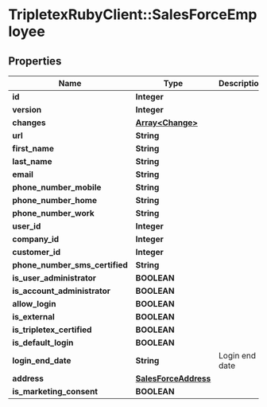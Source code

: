 # TripletexRubyClient::SalesForceEmployee

## Properties
Name | Type | Description | Notes
------------ | ------------- | ------------- | -------------
**id** | **Integer** |  | [optional] 
**version** | **Integer** |  | [optional] 
**changes** | [**Array&lt;Change&gt;**](Change.md) |  | [optional] 
**url** | **String** |  | [optional] 
**first_name** | **String** |  | [optional] 
**last_name** | **String** |  | [optional] 
**email** | **String** |  | [optional] 
**phone_number_mobile** | **String** |  | [optional] 
**phone_number_home** | **String** |  | [optional] 
**phone_number_work** | **String** |  | [optional] 
**user_id** | **Integer** |  | [optional] 
**company_id** | **Integer** |  | [optional] 
**customer_id** | **Integer** |  | [optional] 
**phone_number_sms_certified** | **String** |  | [optional] 
**is_user_administrator** | **BOOLEAN** |  | [optional] 
**is_account_administrator** | **BOOLEAN** |  | [optional] 
**allow_login** | **BOOLEAN** |  | [optional] 
**is_external** | **BOOLEAN** |  | [optional] 
**is_tripletex_certified** | **BOOLEAN** |  | [optional] 
**is_default_login** | **BOOLEAN** |  | [optional] 
**login_end_date** | **String** | Login end date | [optional] 
**address** | [**SalesForceAddress**](SalesForceAddress.md) |  | [optional] 
**is_marketing_consent** | **BOOLEAN** |  | [optional] 



